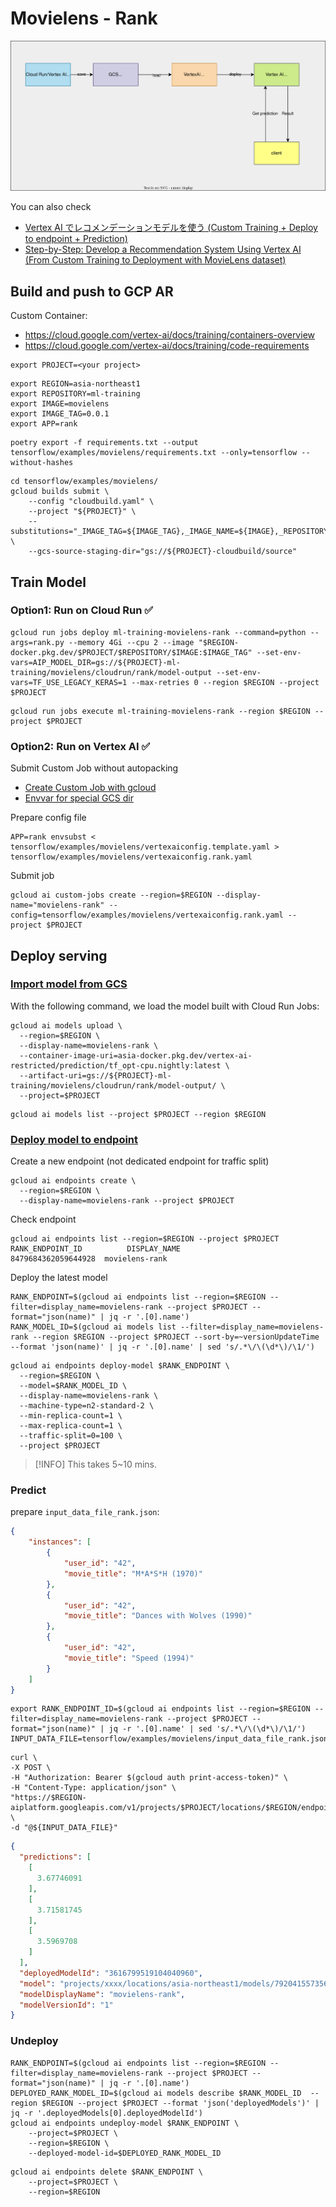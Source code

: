 # Movielens - Rank

![](vertexai.drawio.svg)

You can also check

- [Vertex AI でレコメンデーションモデルを使う (Custom Training + Deploy to endpoint + Prediction)](https://qiita.com/nakamasato/items/ddf778aef32f3a8421c3)
- [Step-by-Step: Develop a Recommendation System Using Vertex AI (From Custom Training to Deployment with MovieLens dataset)](https://nakamasato.medium.com/step-by-step-develop-a-recommendation-system-using-vertex-ai-from-custom-training-to-deployment-54a4bd31b285)
## Build and push to GCP AR

Custom Container:
- https://cloud.google.com/vertex-ai/docs/training/containers-overview
- https://cloud.google.com/vertex-ai/docs/training/code-requirements


```
export PROJECT=<your project>
```

```
export REGION=asia-northeast1
export REPOSITORY=ml-training
export IMAGE=movielens
export IMAGE_TAG=0.0.1
export APP=rank
```


```
poetry export -f requirements.txt --output tensorflow/examples/movielens/requirements.txt --only=tensorflow --without-hashes
```

```
cd tensorflow/examples/movielens/
gcloud builds submit \
    --config "cloudbuild.yaml" \
    --project "${PROJECT}" \
    --substitutions="_IMAGE_TAG=${IMAGE_TAG},_IMAGE_NAME=${IMAGE},_REPOSITORY=${REPOSITORY},_REGION=${REGION},_PROJECT=${PROJECT}" \
    --gcs-source-staging-dir="gs://${PROJECT}-cloudbuild/source"
```

## Train Model

### Option1: Run on Cloud Run ✅️

```
gcloud run jobs deploy ml-training-movielens-rank --command=python --args=rank.py --memory 4Gi --cpu 2 --image "$REGION-docker.pkg.dev/$PROJECT/$REPOSITORY/$IMAGE:$IMAGE_TAG" --set-env-vars=AIP_MODEL_DIR=gs://${PROJECT}-ml-training/movielens/cloudrun/rank/model-output --set-env-vars=TF_USE_LEGACY_KERAS=1 --max-retries 0 --region $REGION --project $PROJECT
```

```
gcloud run jobs execute ml-training-movielens-rank --region $REGION --project $PROJECT
```



### Option2: Run on Vertex AI ✅️

Submit Custom Job without autopacking

- [Create Custom Job with gcloud](https://cloud.google.com/vertex-ai/docs/training/create-custom-job#create_custom_job-gcloud)
- [Envvar for special GCS dir](https://cloud.google.com/vertex-ai/docs/training/code-requirements#environment-variables)

Prepare config file

```
APP=rank envsubst < tensorflow/examples/movielens/vertexaiconfig.template.yaml > tensorflow/examples/movielens/vertexaiconfig.rank.yaml
```

Submit job

```
gcloud ai custom-jobs create --region=$REGION --display-name="movielens-rank" --config=tensorflow/examples/movielens/vertexaiconfig.rank.yaml --project $PROJECT
```

## Deploy serving

### [Import model from GCS](https://cloud.google.com/vertex-ai/docs/model-registry/import-model#custom-container)

With the following command, we load the model built with Cloud Run Jobs:

```
gcloud ai models upload \
  --region=$REGION \
  --display-name=movielens-rank \
  --container-image-uri=asia-docker.pkg.dev/vertex-ai-restricted/prediction/tf_opt-cpu.nightly:latest \
  --artifact-uri=gs://${PROJECT}-ml-training/movielens/cloudrun/rank/model-output/ \
  --project=$PROJECT
```

```
gcloud ai models list --project $PROJECT --region $REGION
```

### [Deploy model to endpoint](https://cloud.google.com/vertex-ai/docs/general/deployment)

Create a new endpoint (not dedicated endpoint for traffic split)

```
gcloud ai endpoints create \
  --region=$REGION \
  --display-name=movielens-rank --project $PROJECT
```

Check endpoint

```
gcloud ai endpoints list --region=$REGION --project $PROJECT
RANK_ENDPOINT_ID          DISPLAY_NAME
8479684362059644928  movielens-rank
```

Deploy the latest model

```
RANK_ENDPOINT=$(gcloud ai endpoints list --region=$REGION --filter=display_name=movielens-rank --project $PROJECT --format="json(name)" | jq -r '.[0].name')
RANK_MODEL_ID=$(gcloud ai models list --filter=display_name=movielens-rank --region $REGION --project $PROJECT --sort-by=~versionUpdateTime --format 'json(name)' | jq -r '.[0].name' | sed 's/.*\/\(\d*\)/\1/')
```

```
gcloud ai endpoints deploy-model $RANK_ENDPOINT \
  --region=$REGION \
  --model=$RANK_MODEL_ID \
  --display-name=movielens-rank \
  --machine-type=n2-standard-2 \
  --min-replica-count=1 \
  --max-replica-count=1 \
  --traffic-split=0=100 \
  --project $PROJECT
```

> [!INFO]
> This takes 5~10 mins.

### Predict

prepare `input_data_file_rank.json`:

```json
{
    "instances": [
        {
            "user_id": "42",
            "movie_title": "M*A*S*H (1970)"
        },
        {
            "user_id": "42",
            "movie_title": "Dances with Wolves (1990)"
        },
        {
            "user_id": "42",
            "movie_title": "Speed (1994)"
        }
    ]
}
```

```
export RANK_ENDPOINT_ID=$(gcloud ai endpoints list --region=$REGION --filter=display_name=movielens-rank --project $PROJECT --format="json(name)" | jq -r '.[0].name' | sed 's/.*\/\(\d*\)/\1/')
INPUT_DATA_FILE=tensorflow/examples/movielens/input_data_file_rank.json
```

```
curl \
-X POST \
-H "Authorization: Bearer $(gcloud auth print-access-token)" \
-H "Content-Type: application/json" \
"https://$REGION-aiplatform.googleapis.com/v1/projects/$PROJECT/locations/$REGION/endpoints/$RANK_ENDPOINT_ID:predict" \
-d "@${INPUT_DATA_FILE}"
```

```json
{
  "predictions": [
    [
      3.67746091
    ],
    [
      3.71581745
    ],
    [
      3.5969708
    ]
  ],
  "deployedModelId": "3616799519104040960",
  "model": "projects/xxxx/locations/asia-northeast1/models/7920415573568126976",
  "modelDisplayName": "movielens-rank",
  "modelVersionId": "1"
}
```

### Undeploy

```
RANK_ENDPOINT=$(gcloud ai endpoints list --region=$REGION --filter=display_name=movielens-rank --project $PROJECT --format="json(name)" | jq -r '.[0].name')
DEPLOYED_RANK_MODEL_ID=$(gcloud ai models describe $RANK_MODEL_ID  --region $REGION --project $PROJECT --format 'json('deployedModels')' | jq -r '.deployedModels[0].deployedModelId')
gcloud ai endpoints undeploy-model $RANK_ENDPOINT \
    --project=$PROJECT \
    --region=$REGION \
    --deployed-model-id=$DEPLOYED_RANK_MODEL_ID
```

```
gcloud ai endpoints delete $RANK_ENDPOINT \
    --project=$PROJECT \
    --region=$REGION
```
